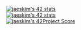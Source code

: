 [![jaeskim's 42 stats](https://badge42.herokuapp.com/api/stats/hsabir?darkmode=true&cursus=C%20Piscine)](https://github.com/JaeSeoKim/badge42)\
[![jaeskim's 42 stats](https://badge42.herokuapp.com/api/stats/hsabir?darkmode=true)](https://github.com/JaeSeoKim/badge42)\
[![jaeskim's 42Project Score](https://badge42.herokuapp.com/api/project/hsabir/Libft)](https://github.com/JaeSeoKim/badge42)
